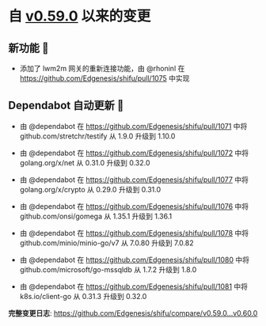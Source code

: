 

# 自 [v0.59.0](https://github.com/Edgenesis/shifu/releases/tag/v0.59.0) 以来的变更

## 新功能 🎉

* 添加了 lwm2m 网关的重新连接功能，由 @rhoninl 在 https://github.com/Edgenesis/shifu/pull/1075 中实现

## Dependabot 自动更新 🤖

* 由 @dependabot 在 https://github.com/Edgenesis/shifu/pull/1071 中将 github.com/stretchr/testify 从 1.9.0 升级到 1.10.0

* 由 @dependabot 在 https://github.com/Edgenesis/shifu/pull/1072 中将 golang.org/x/net 从 0.31.0 升级到 0.32.0

* 由 @dependabot 在 https://github.com/Edgenesis/shifu/pull/1077 中将 golang.org/x/crypto 从 0.29.0 升级到 0.31.0

* 由 @dependabot 在 https://github.com/Edgenesis/shifu/pull/1076 中将 github.com/onsi/gomega 从 1.35.1 升级到 1.36.1

* 由 @dependabot 在 https://github.com/Edgenesis/shifu/pull/1078 中将 github.com/minio/minio-go/v7 从 7.0.80 升级到 7.0.82

* 由 @dependabot 在 https://github.com/Edgenesis/shifu/pull/1080 中将 github.com/microsoft/go-mssqldb 从 1.7.2 升级到 1.8.0

* 由 @dependabot 在 https://github.com/Edgenesis/shifu/pull/1081 中将 k8s.io/client-go 从 0.31.3 升级到 0.32.0

**完整变更日志**: https://github.com/Edgenesis/shifu/compare/v0.59.0...v0.60.0

